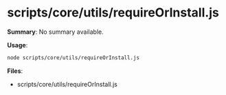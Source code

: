 # scripts/core/utils/requireOrInstall.js

**Summary**: No summary available.

**Usage**:

```bash
node scripts/core/utils/requireOrInstall.js
```

**Files**:
- scripts/core/utils/requireOrInstall.js
